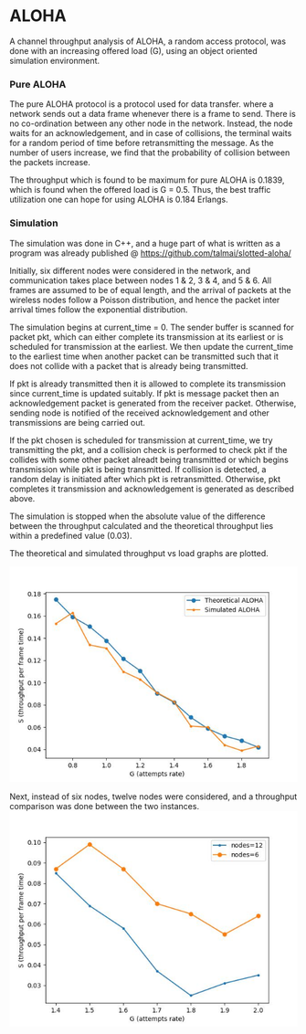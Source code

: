 # ALOHA

A channel throughput analysis of ALOHA, a random access protocol, was done with an increasing offered load (G), using an object oriented simulation environment.

### Pure ALOHA

The pure ALOHA protocol is a protocol used for data transfer. where a network sends out a data frame whenever there is a frame to send. There is no co-ordination between any other node in the network. Instead, the node waits for an acknowledgement, and in case of collisions, the terminal waits for a random period of time before retransmitting the message. As the number of users increase, we find that the probability of collision between the packets increase. 

The throughput which is found to be maximum for pure ALOHA is 0.1839, which is found when the offered load is G = 0.5. Thus, the best traffic utilization one can hope for using ALOHA is 0.184 Erlangs. 

### Simulation 

The simulation was done in C++, and a huge part of what is written as a program was already published @ https://github.com/talmai/slotted-aloha/

Initially, six different nodes were considered in the network, and communication takes place between nodes 1 & 2, 3 & 4, and 5 & 6. All frames are assumed to be of equal length, and the arrival of packets at the wireless nodes follow a Poisson distribution, and hence the packet inter arrival times follow the exponential distribution. 

The simulation begins at current_time = 0. The sender buffer is scanned for packet pkt, which can either complete its transmission at its earliest or is scheduled for transmission at the earliest. We then update the current_time to the earliest time when another packet can be transmitted such that it does not collide with a packet that is already being transmitted. 

If pkt is already transmitted then it is allowed to complete its transmission since current_time is updated suitably. If pkt is message packet then an acknowledgement packet is generated from the receiver packet. Otherwise, sending node is notified of the received acknowledgement and other transmissions are being carried out. 

If the pkt chosen is scheduled for transmission at current_time, we try transmitting the pkt, and a collision check is performed to check pkt if the collides with some other packet alreadt being transmitted or which begins transmission while pkt is being transmitted. If collision is detected, a random delay is initiated after which pkt is retransmitted. Otherwise, pkt completes it transmission and acknowledgement is generated as described above. 

The simulation is stopped when the absolute value of the difference between the throughput calculated and the theoretical throughput lies within a predefined value (0.03).

The theoretical and simulated throughput vs load graphs are plotted.

![.](https://github.com/dorza-klauss/ALOHA/blob/main/results/plotV3.jpeg)

Next, instead of six nodes, twelve nodes were considered, and a throughput comparison was done between the two instances. 
![.](https://github.com/dorza-klauss/ALOHA/blob/main/results/plotV4.jpeg)



